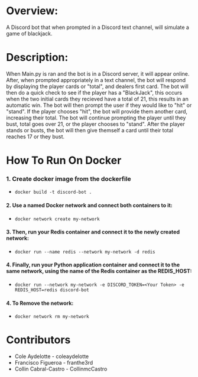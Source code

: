 # Overview:
A Discord bot that when prompted in a Discord text channel, will simulate a game of blackjack.

# Description:
When Main.py is ran and the bot is in a Discord server, it will appear online. After, when prompted appropriately in a text channel, the bot will respond by displaying the player cards or "total", and dealers first card. The bot will then do a quick check to see if the player has a "BlackJack", this occurs when the two initial cards they recieved have a total of 21, this results in an automatic win. The bot will then prompt the user if they would like to "hit" or "stand". If the player chooses "hit", the bot will provide them another card, increasing their total. The bot will continue prompting the player until they bust, total goes over 21, or the player chooses to "stand". After the player stands or busts, the bot will then give themself a card until their total reaches 17 or they bust.


# How To Run On Docker

### 1. Create docker image from the dockerfile

- `docker build -t discord-bot .`

#### 2. Use a named Docker network and connect both containers to it:

- `docker network create my-network`

#### 3. Then, run your Redis container and connect it to the newly created network:

- `docker run --name redis --network my-network -d redis`

#### 4. Finally, run your Python application container and connect it to the same network, using the name of the Redis container as the REDIS_HOST:

- `docker run --network my-network -e DISCORD_TOKEN=<Your Token> -e REDIS_HOST=redis discord-bot`

#### 4. To Remove the network:

- `docker network rm my-network`





# Contributors
- Cole Aydelotte - coleaydelotte
- Francisco Figueroa - franthe3rd
- Collin Cabral-Castro - CollinmcCastro
